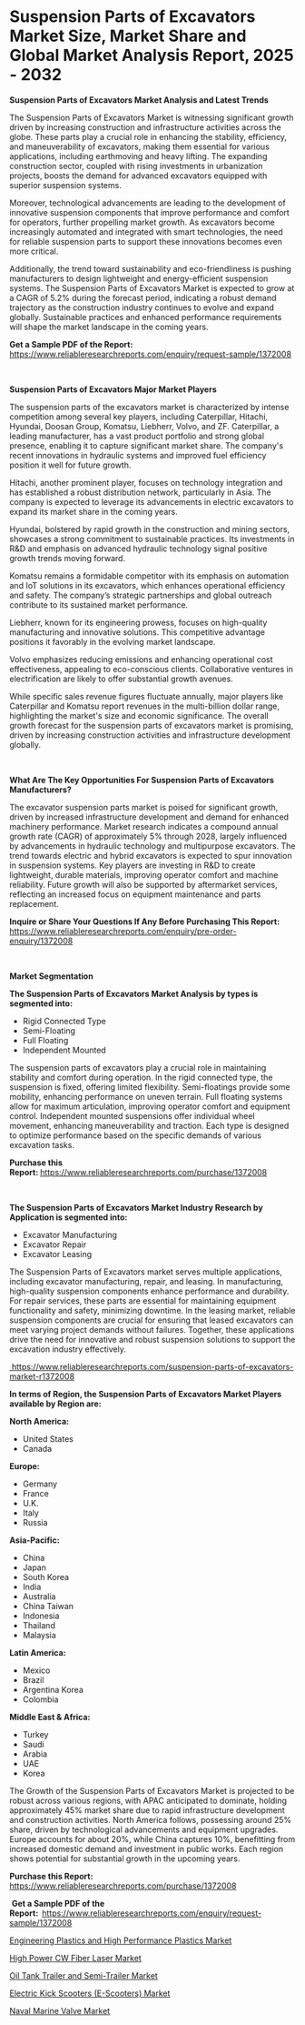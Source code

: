 <p><h1>Suspension Parts of Excavators Market Size, Market Share and Global Market Analysis Report, 2025 - 2032</h1></p><p><strong>Suspension Parts of Excavators Market Analysis and Latest Trends</strong></p>
<p><p>The Suspension Parts of Excavators Market is witnessing significant growth driven by increasing construction and infrastructure activities across the globe. These parts play a crucial role in enhancing the stability, efficiency, and maneuverability of excavators, making them essential for various applications, including earthmoving and heavy lifting. The expanding construction sector, coupled with rising investments in urbanization projects, boosts the demand for advanced excavators equipped with superior suspension systems. </p><p>Moreover, technological advancements are leading to the development of innovative suspension components that improve performance and comfort for operators, further propelling market growth. As excavators become increasingly automated and integrated with smart technologies, the need for reliable suspension parts to support these innovations becomes even more critical. </p><p>Additionally, the trend toward sustainability and eco-friendliness is pushing manufacturers to design lightweight and energy-efficient suspension systems. The Suspension Parts of Excavators Market is expected to grow at a CAGR of 5.2% during the forecast period, indicating a robust demand trajectory as the construction industry continues to evolve and expand globally. Sustainable practices and enhanced performance requirements will shape the market landscape in the coming years.</p></p>
<p><strong>Get a Sample PDF of the Report:&nbsp;</strong> <a href="https://www.reliableresearchreports.com/enquiry/request-sample/1372008?utm_campaign=28&utm_medium=2&utm_source=Github&utm_content=ia&utm_term=22032025&utm_id=suspension-parts-of-excavators">https://www.reliableresearchreports.com/enquiry/request-sample/1372008</a></p>
<p>&nbsp;</p>
<p><strong>Suspension Parts of Excavators Major Market Players</strong></p>
<p><p>The suspension parts of the excavators market is characterized by intense competition among several key players, including Caterpillar, Hitachi, Hyundai, Doosan Group, Komatsu, Liebherr, Volvo, and ZF. Caterpillar, a leading manufacturer, has a vast product portfolio and strong global presence, enabling it to capture significant market share. The company's recent innovations in hydraulic systems and improved fuel efficiency position it well for future growth.</p><p>Hitachi, another prominent player, focuses on technology integration and has established a robust distribution network, particularly in Asia. The company is expected to leverage its advancements in electric excavators to expand its market share in the coming years.</p><p>Hyundai, bolstered by rapid growth in the construction and mining sectors, showcases a strong commitment to sustainable practices. Its investments in R&D and emphasis on advanced hydraulic technology signal positive growth trends moving forward.</p><p>Komatsu remains a formidable competitor with its emphasis on automation and IoT solutions in its excavators, which enhances operational efficiency and safety. The company’s strategic partnerships and global outreach contribute to its sustained market performance.</p><p>Liebherr, known for its engineering prowess, focuses on high-quality manufacturing and innovative solutions. This competitive advantage positions it favorably in the evolving market landscape.</p><p>Volvo emphasizes reducing emissions and enhancing operational cost effectiveness, appealing to eco-conscious clients. Collaborative ventures in electrification are likely to offer substantial growth avenues.</p><p>While specific sales revenue figures fluctuate annually, major players like Caterpillar and Komatsu report revenues in the multi-billion dollar range, highlighting the market's size and economic significance. The overall growth forecast for the suspension parts of excavators market is promising, driven by increasing construction activities and infrastructure development globally.</p></p>
<p>&nbsp;</p>
<p><strong>What Are The Key Opportunities For Suspension Parts of Excavators Manufacturers?</strong></p>
<p><p>The excavator suspension parts market is poised for significant growth, driven by increased infrastructure development and demand for enhanced machinery performance. Market research indicates a compound annual growth rate (CAGR) of approximately 5% through 2028, largely influenced by advancements in hydraulic technology and multipurpose excavators. The trend towards electric and hybrid excavators is expected to spur innovation in suspension systems. Key players are investing in R&D to create lightweight, durable materials, improving operator comfort and machine reliability. Future growth will also be supported by aftermarket services, reflecting an increased focus on equipment maintenance and parts replacement.</p></p>
<p><strong>Inquire or Share Your Questions If Any Before Purchasing This Report:</strong> <a href="https://www.reliableresearchreports.com/enquiry/pre-order-enquiry/1372008?utm_campaign=28&utm_medium=2&utm_source=Github&utm_content=ia&utm_term=22032025&utm_id=suspension-parts-of-excavators">https://www.reliableresearchreports.com/enquiry/pre-order-enquiry/1372008</a></p>
<p>&nbsp;</p>
<p><strong>Market Segmentation</strong></p>
<p><strong>The Suspension Parts of Excavators Market Analysis by types is segmented into:</strong></p>
<p><ul><li>Rigid Connected Type</li><li>Semi-Floating</li><li>Full Floating</li><li>Independent Mounted</li></ul></p>
<p><p>The suspension parts of excavators play a crucial role in maintaining stability and comfort during operation. In the rigid connected type, the suspension is fixed, offering limited flexibility. Semi-floatings provide some mobility, enhancing performance on uneven terrain. Full floating systems allow for maximum articulation, improving operator comfort and equipment control. Independent mounted suspensions offer individual wheel movement, enhancing maneuverability and traction. Each type is designed to optimize performance based on the specific demands of various excavation tasks.</p></p>
<p><strong>Purchase this Report:&nbsp;</strong><a href="https://www.reliableresearchreports.com/purchase/1372008?utm_campaign=28&utm_medium=2&utm_source=Github&utm_content=ia&utm_term=22032025&utm_id=suspension-parts-of-excavators">https://www.reliableresearchreports.com/purchase/1372008</a></p>
<p>&nbsp;</p>
<p><strong>The Suspension Parts of Excavators Market Industry Research by Application is segmented into:</strong></p>
<p><ul><li>Excavator Manufacturing</li><li>Excavator Repair</li><li>Excavator Leasing</li></ul></p>
<p><p>The Suspension Parts of Excavators market serves multiple applications, including excavator manufacturing, repair, and leasing. In manufacturing, high-quality suspension components enhance performance and durability. For repair services, these parts are essential for maintaining equipment functionality and safety, minimizing downtime. In the leasing market, reliable suspension components are crucial for ensuring that leased excavators can meet varying project demands without failures. Together, these applications drive the need for innovative and robust suspension solutions to support the excavation industry effectively.</p></p>
<p><a href="https://www.reliableresearchreports.com/suspension-parts-of-excavators-market-r1372008?utm_campaign=28&utm_medium=2&utm_source=Github&utm_content=ia&utm_term=22032025&utm_id=suspension-parts-of-excavators">&nbsp;https://www.reliableresearchreports.com/suspension-parts-of-excavators-market-r1372008</a></p>
<p><strong>In terms of Region, the Suspension Parts of Excavators Market Players available by Region are:</strong></p>
<p>
    <p> <strong> North America: </strong>
        <ul>
            <li>United States</li>
            <li>Canada</li>
        </ul>
        </p> 
    <p> <strong> Europe: </strong>
        <ul>
            <li>Germany</li>
            <li>France</li>
            <li>U.K.</li>
            <li>Italy</li>
            <li>Russia</li>
        </ul>
        </p> 
    <p> <strong> Asia-Pacific: </strong>
        <ul>
            <li>China</li>
            <li>Japan</li>
            <li>South Korea</li>
            <li>India</li>
            <li>Australia</li>
            <li>China Taiwan</li>
            <li>Indonesia</li>
            <li>Thailand</li>
            <li>Malaysia</li>
        </ul>
        </p> 
    <p> <strong> Latin America: </strong>
        <ul>
            <li>Mexico</li>
            <li>Brazil</li>
            <li>Argentina Korea</li>
            <li>Colombia</li>
        </ul>
        </p> 
    <p> <strong> Middle East & Africa: </strong>
        <ul>
            <li>Turkey</li>
            <li>Saudi</li>
            <li>Arabia</li>
            <li>UAE</li>
            <li>Korea</li>
        </ul>
    </p>
    </p>
<p><p>The Growth of the Suspension Parts of Excavators Market is projected to be robust across various regions, with APAC anticipated to dominate, holding approximately 45% market share due to rapid infrastructure development and construction activities. North America follows, possessing around 25% share, driven by technological advancements and equipment upgrades. Europe accounts for about 20%, while China captures 10%, benefitting from increased domestic demand and investment in public works. Each region shows potential for substantial growth in the upcoming years.</p></p>
<p><strong>Purchase this Report: </strong><a href="https://www.reliableresearchreports.com/purchase/1372008?utm_campaign=28&utm_medium=2&utm_source=Github&utm_content=ia&utm_term=22032025&utm_id=suspension-parts-of-excavators">https://www.reliableresearchreports.com/purchase/1372008</a></p>
<p>&nbsp;<strong>Get a Sample PDF of the Report:&nbsp;&nbsp;</strong><a href="https://www.reliableresearchreports.com/enquiry/request-sample/1372008?utm_campaign=28&utm_medium=2&utm_source=Github&utm_content=ia&utm_term=22032025&utm_id=suspension-parts-of-excavators">https://www.reliableresearchreports.com/enquiry/request-sample/1372008</a></p>
<p><strong></strong></p>
<p><p><a href="https://github.com/duzcupetriv/Market-Research-Report-List-1/blob/main/engineering-plastics-and-high-performance-plastics-market.md?utm_campaign=28&utm_medium=2&utm_source=Github&utm_content=ia&utm_term=22032025&utm_id=suspension-parts-of-excavators">Engineering Plastics and High Performance Plastics Market</a></p><p><a href="https://github.com/okornevonywx/Market-Research-Report-List-1/blob/main/high-power-cw-fiber-laser-market.md?utm_campaign=28&utm_medium=2&utm_source=Github&utm_content=ia&utm_term=22032025&utm_id=suspension-parts-of-excavators">High Power CW Fiber Laser Market</a></p><p><a href="https://github.com/luarbpurwal/Market-Research-Report-List-1/blob/main/oil-tank-trailer-and-semi-trailer-market.md?utm_campaign=28&utm_medium=2&utm_source=Github&utm_content=ia&utm_term=22032025&utm_id=suspension-parts-of-excavators">Oil Tank Trailer and Semi-Trailer Market</a></p><p><a href="https://github.com/hervedeidadw/Market-Research-Report-List-1/blob/main/electric-kick-scooters-e-scooters-market.md?utm_campaign=28&utm_medium=2&utm_source=Github&utm_content=ia&utm_term=22032025&utm_id=suspension-parts-of-excavators">Electric Kick Scooters (E-Scooters) Market</a></p><p><a href="https://github.com/abexjeliti/Market-Research-Report-List-1/blob/main/naval-marine-valve-market.md?utm_campaign=28&utm_medium=2&utm_source=Github&utm_content=ia&utm_term=22032025&utm_id=suspension-parts-of-excavators">Naval Marine Valve Market</a></p></p>